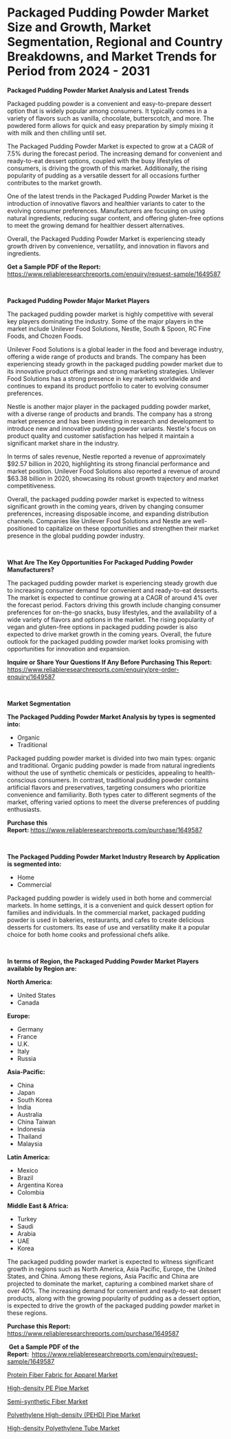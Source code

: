 <p><h1>Packaged Pudding Powder Market Size and Growth, Market Segmentation, Regional and Country Breakdowns, and Market Trends for Period from 2024 -  2031</h1></p><p><strong>Packaged Pudding Powder Market Analysis and Latest Trends</strong></p>
<p><p>Packaged pudding powder is a convenient and easy-to-prepare dessert option that is widely popular among consumers. It typically comes in a variety of flavors such as vanilla, chocolate, butterscotch, and more. The powdered form allows for quick and easy preparation by simply mixing it with milk and then chilling until set.</p><p>The Packaged Pudding Powder Market is expected to grow at a CAGR of 7.5% during the forecast period. The increasing demand for convenient and ready-to-eat dessert options, coupled with the busy lifestyles of consumers, is driving the growth of this market. Additionally, the rising popularity of pudding as a versatile dessert for all occasions further contributes to the market growth.</p><p>One of the latest trends in the Packaged Pudding Powder Market is the introduction of innovative flavors and healthier variants to cater to the evolving consumer preferences. Manufacturers are focusing on using natural ingredients, reducing sugar content, and offering gluten-free options to meet the growing demand for healthier dessert alternatives.</p><p>Overall, the Packaged Pudding Powder Market is experiencing steady growth driven by convenience, versatility, and innovation in flavors and ingredients.</p></p>
<p><strong>Get a Sample PDF of the Report:&nbsp;</strong> <a href="https://www.reliableresearchreports.com/enquiry/request-sample/1649587">https://www.reliableresearchreports.com/enquiry/request-sample/1649587</a></p>
<p>&nbsp;</p>
<p><strong>Packaged Pudding Powder Major Market Players</strong></p>
<p><p>The packaged pudding powder market is highly competitive with several key players dominating the industry. Some of the major players in the market include Unilever Food Solutions, Nestle, South & Spoon, RC Fine Foods, and Chozen Foods.</p><p>Unilever Food Solutions is a global leader in the food and beverage industry, offering a wide range of products and brands. The company has been experiencing steady growth in the packaged pudding powder market due to its innovative product offerings and strong marketing strategies. Unilever Food Solutions has a strong presence in key markets worldwide and continues to expand its product portfolio to cater to evolving consumer preferences.</p><p>Nestle is another major player in the packaged pudding powder market, with a diverse range of products and brands. The company has a strong market presence and has been investing in research and development to introduce new and innovative pudding powder variants. Nestle's focus on product quality and customer satisfaction has helped it maintain a significant market share in the industry.</p><p>In terms of sales revenue, Nestle reported a revenue of approximately $92.57 billion in 2020, highlighting its strong financial performance and market position. Unilever Food Solutions also reported a revenue of around $63.38 billion in 2020, showcasing its robust growth trajectory and market competitiveness.</p><p>Overall, the packaged pudding powder market is expected to witness significant growth in the coming years, driven by changing consumer preferences, increasing disposable income, and expanding distribution channels. Companies like Unilever Food Solutions and Nestle are well-positioned to capitalize on these opportunities and strengthen their market presence in the global pudding powder industry.</p></p>
<p>&nbsp;</p>
<p><strong>What Are The Key Opportunities For Packaged Pudding Powder Manufacturers?</strong></p>
<p><p>The packaged pudding powder market is experiencing steady growth due to increasing consumer demand for convenient and ready-to-eat desserts. The market is expected to continue growing at a CAGR of around 4% over the forecast period. Factors driving this growth include changing consumer preferences for on-the-go snacks, busy lifestyles, and the availability of a wide variety of flavors and options in the market. The rising popularity of vegan and gluten-free options in packaged pudding powder is also expected to drive market growth in the coming years. Overall, the future outlook for the packaged pudding powder market looks promising with opportunities for innovation and expansion.</p></p>
<p><strong>Inquire or Share Your Questions If Any Before Purchasing This Report:</strong> <a href="https://www.reliableresearchreports.com/enquiry/pre-order-enquiry/1649587">https://www.reliableresearchreports.com/enquiry/pre-order-enquiry/1649587</a></p>
<p>&nbsp;</p>
<p><strong>Market Segmentation</strong></p>
<p><strong>The Packaged Pudding Powder Market Analysis by types is segmented into:</strong></p>
<p><ul><li>Organic</li><li>Traditional</li></ul></p>
<p><p>Packaged pudding powder market is divided into two main types: organic and traditional. Organic pudding powder is made from natural ingredients without the use of synthetic chemicals or pesticides, appealing to health-conscious consumers. In contrast, traditional pudding powder contains artificial flavors and preservatives, targeting consumers who prioritize convenience and familiarity. Both types cater to different segments of the market, offering varied options to meet the diverse preferences of pudding enthusiasts.</p></p>
<p><strong>Purchase this Report:&nbsp;</strong><a href="https://www.reliableresearchreports.com/purchase/1649587">https://www.reliableresearchreports.com/purchase/1649587</a></p>
<p>&nbsp;</p>
<p><strong>The Packaged Pudding Powder Market Industry Research by Application is segmented into:</strong></p>
<p><ul><li>Home</li><li>Commercial</li></ul></p>
<p><p>Packaged pudding powder is widely used in both home and commercial markets. In home settings, it is a convenient and quick dessert option for families and individuals. In the commercial market, packaged pudding powder is used in bakeries, restaurants, and cafes to create delicious desserts for customers. Its ease of use and versatility make it a popular choice for both home cooks and professional chefs alike.</p></p>
<p>&nbsp;</p>
<p><strong>In terms of Region, the Packaged Pudding Powder Market Players available by Region are:</strong></p>
<p>
    <p> <strong> North America: </strong>
        <ul>
            <li>United States</li>
            <li>Canada</li>
        </ul>
        </p> 
    <p> <strong> Europe: </strong>
        <ul>
            <li>Germany</li>
            <li>France</li>
            <li>U.K.</li>
            <li>Italy</li>
            <li>Russia</li>
        </ul>
        </p> 
    <p> <strong> Asia-Pacific: </strong>
        <ul>
            <li>China</li>
            <li>Japan</li>
            <li>South Korea</li>
            <li>India</li>
            <li>Australia</li>
            <li>China Taiwan</li>
            <li>Indonesia</li>
            <li>Thailand</li>
            <li>Malaysia</li>
        </ul>
        </p> 
    <p> <strong> Latin America: </strong>
        <ul>
            <li>Mexico</li>
            <li>Brazil</li>
            <li>Argentina Korea</li>
            <li>Colombia</li>
        </ul>
        </p> 
    <p> <strong> Middle East & Africa: </strong>
        <ul>
            <li>Turkey</li>
            <li>Saudi</li>
            <li>Arabia</li>
            <li>UAE</li>
            <li>Korea</li>
        </ul>
    </p>
    </p>
<p><p>The packaged pudding powder market is expected to witness significant growth in regions such as North America, Asia Pacific, Europe, the United States, and China. Among these regions, Asia Pacific and China are projected to dominate the market, capturing a combined market share of over 40%. The increasing demand for convenient and ready-to-eat dessert products, along with the growing popularity of pudding as a dessert option, is expected to drive the growth of the packaged pudding powder market in these regions.</p></p>
<p><strong>Purchase this Report: </strong><a href="https://www.reliableresearchreports.com/purchase/1649587">https://www.reliableresearchreports.com/purchase/1649587</a></p>
<p>&nbsp;<strong>Get a Sample PDF of the Report:&nbsp;&nbsp;</strong><a href="https://www.reliableresearchreports.com/enquiry/request-sample/1649587">https://www.reliableresearchreports.com/enquiry/request-sample/1649587</a></p>
<p><strong></strong></p>
<p><p><a href="https://medium.com/@marcosratke/protein-fiber-fabric-for-apparel-market-insights-into-market-cagr-market-trends-and-growth-6332e1bb2f26">Protein Fiber Fabric for Apparel Market</a></p><p><a href="https://medium.com/@marcosratke/decoding-high-density-pe-pipe-market-metrics-market-share-trends-and-growth-patterns-61ac711eefe3">High-density PE Pipe Market</a></p><p><a href="https://medium.com/@marcosratke/semi-synthetic-fiber-market-size-reveals-the-best-marketing-channels-in-global-industry-0e93235d36ab">Semi-synthetic Fiber Market</a></p><p><a href="https://medium.com/@marcosratke/polyethylene-high-density-pehd-pipe-market-analysis-and-sze-forecasted-for-period-from-2024-to-67a90929b6ac">Polyethylene High-density (PEHD) Pipe Market</a></p><p><a href="https://medium.com/@marcosratke/high-density-polyethylene-tube-market-trends-forecast-and-competitive-analysis-to-2031-f3a257ec5c2c">High-density Polyethylene Tube Market</a></p></p>